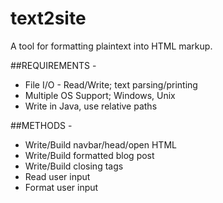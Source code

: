 # text2site
A tool for formatting plaintext into HTML markup.

##REQUIREMENTS -
* File I/O - Read/Write; text parsing/printing
* Multiple OS Support; Windows, Unix
* Write in Java, use relative paths

##METHODS -
* Write/Build navbar/head/open HTML
* Write/Build formatted blog post
* Write/Build closing tags
* Read user input
* Format user input
